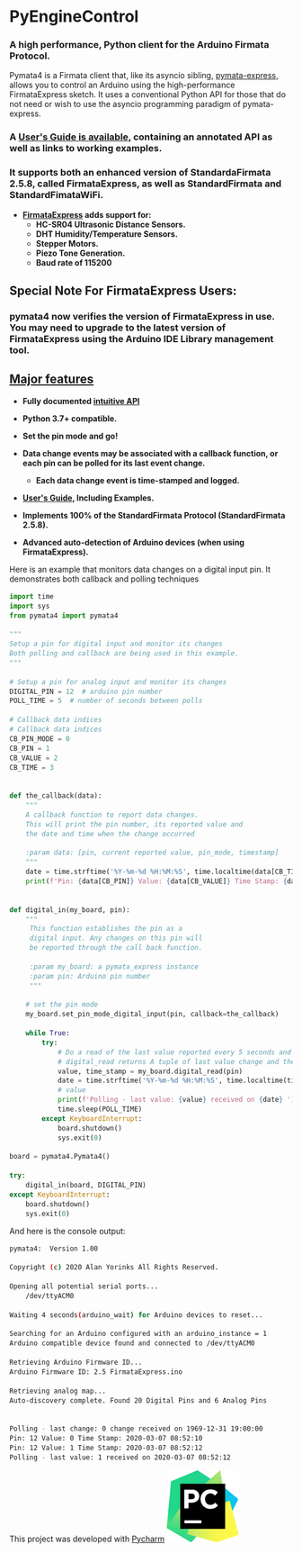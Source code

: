 # PyEngineControl

### A high performance, Python client for the Arduino Firmata Protocol.
Pymata4 is a Firmata client that, like its asyncio sibling,
 [pymata-express,](https://mryslab.github.io/pymata-express/)
 allows you to control an Arduino using the high-performance FirmataExpress sketch.
  It uses a conventional Python API for those that do not need or wish to use the asyncio programming paradigm of pymata-express.

### A [User's Guide is available,](https://mryslab.github.io/pymata4/) containing an annotated API as well as links to working examples.

### It supports both an enhanced version of StandardaFirmata 2.5.8, called FirmataExpress, as well as StandardFirmata and StandardFimataWiFi. 
* **[FirmataExpress](https://github.com/MrYsLab/FirmataExpress) adds support for:**
     * **HC-SR04 Ultrasonic Distance Sensors.**
     * **DHT Humidity/Temperature Sensors.** 
     * **Stepper Motors.**
     * **Piezo Tone Generation.**
     * **Baud rate of 115200**
     
## Special Note For FirmataExpress Users:
### pymata4 now verifies the version of FirmataExpress in use.  You may need to upgrade to the latest version of FirmataExpress using the Arduino IDE Library management tool.
   

<h2><u>Major features</u></h2>

* **Fully documented <a href="https://htmlpreview.github.com/?https://github.com/MrYsLab/pymata4/blob/master/html/pymata4/index.html" target="_blank">intuitive API</a>**


* **Python 3.7+ compatible.**

* **Set the pin mode and go!**

* **Data change events may be associated with a callback function, or each pin can be polled for its last event change.**

    * **Each data change event is time-stamped and logged.**

* **[User's Guide](https://mryslab.github.io/pymata4/), Including Examples.**

* **Implements 100% of the StandardFirmata Protocol (StandardFirmata 2.5.8).**

* **Advanced auto-detection of Arduino devices (when using FirmataExpress).**

Here is an example that monitors data changes on a digital input pin. It demonstrates both callback and 
polling techniques

```python
import time
import sys
from pymata4 import pymata4

"""
Setup a pin for digital input and monitor its changes
Both polling and callback are being used in this example.
"""

# Setup a pin for analog input and monitor its changes
DIGITAL_PIN = 12  # arduino pin number
POLL_TIME = 5  # number of seconds between polls

# Callback data indices
# Callback data indices
CB_PIN_MODE = 0
CB_PIN = 1
CB_VALUE = 2
CB_TIME = 3


def the_callback(data):
    """
    A callback function to report data changes.
    This will print the pin number, its reported value and
    the date and time when the change occurred

    :param data: [pin, current reported value, pin_mode, timestamp]
    """
    date = time.strftime('%Y-%m-%d %H:%M:%S', time.localtime(data[CB_TIME]))
    print(f'Pin: {data[CB_PIN]} Value: {data[CB_VALUE]} Time Stamp: {date}')


def digital_in(my_board, pin):
    """
     This function establishes the pin as a
     digital input. Any changes on this pin will
     be reported through the call back function.

     :param my_board: a pymata_express instance
     :param pin: Arduino pin number
     """

    # set the pin mode
    my_board.set_pin_mode_digital_input(pin, callback=the_callback)

    while True:
        try:
            # Do a read of the last value reported every 5 seconds and print it
            # digital_read returns A tuple of last value change and the time that it occurred
            value, time_stamp = my_board.digital_read(pin)
            date = time.strftime('%Y-%m-%d %H:%M:%S', time.localtime(time_stamp))
            # value
            print(f'Polling - last value: {value} received on {date} ')
            time.sleep(POLL_TIME)
        except KeyboardInterrupt:
            board.shutdown()
            sys.exit(0)

board = pymata4.Pymata4()

try:
    digital_in(board, DIGITAL_PIN)
except KeyboardInterrupt:
    board.shutdown()
    sys.exit(0)

```
     
And here is the console output:
```bash
pymata4:  Version 1.00

Copyright (c) 2020 Alan Yorinks All Rights Reserved.

Opening all potential serial ports...
	/dev/ttyACM0

Waiting 4 seconds(arduino_wait) for Arduino devices to reset...

Searching for an Arduino configured with an arduino_instance = 1
Arduino compatible device found and connected to /dev/ttyACM0

Retrieving Arduino Firmware ID...
Arduino Firmware ID: 2.5 FirmataExpress.ino

Retrieving analog map...
Auto-discovery complete. Found 20 Digital Pins and 6 Analog Pins


Polling - last change: 0 change received on 1969-12-31 19:00:00 
Pin: 12 Value: 0 Time Stamp: 2020-03-07 08:52:10
Pin: 12 Value: 1 Time Stamp: 2020-03-07 08:52:12
Polling - last value: 1 received on 2020-03-07 08:52:12 
```


This project was developed with [Pycharm](https://www.jetbrains.com/pycharm/?from=pymata4) ![logo](https://github.com/MrYsLab/python_banyan/blob/master/images/icon_PyCharm.png)